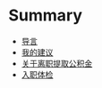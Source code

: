 # Summary

* [导言](README.md)
* [我的建议](wo-de-jian-yi.md)
* [关于离职提取公积金](guan-yu-li-zhi-ti-qu-gong-ji-jin.md)
* [入职体检](ru-zhi-ti-jian.md)
